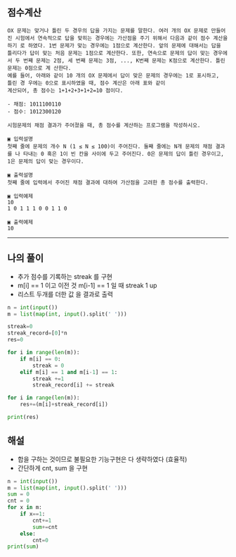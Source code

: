 ## 점수계산

```
OX 문제는 맞거나 틀린 두 경우의 답을 가지는 문제를 말한다. 여러 개의 OX 문제로 만들어진 시험에서 연속적으로 답을 맞히는 경우에는 가산점을 주기 위해서 다음과 같이 점수 계산을 하기 로 하였다. 1번 문제가 맞는 경우에는 1점으로 계산한다. 앞의 문제에 대해서는 답을 틀리다가 답이 맞는 처음 문제는 1점으로 계산한다. 또한, 연속으로 문제의 답이 맞는 경우에서 두 번째 문제는 2점, 세 번째 문제는 3점, ..., K번째 문제는 K점으로 계산한다. 틀린 문제는 0점으로 계 산한다.
예를 들어, 아래와 같이 10 개의 OX 문제에서 답이 맞은 문제의 경우에는 1로 표시하고,
틀린 경 우에는 0으로 표시하였을 때, 점수 계산은 아래 표와 같이 
계산되어, 총 점수는 1+1+2+3+1+2=10 점이다.

- 채점: 1011100110
- 점수: 1012300120

시험문제의 채점 결과가 주어졌을 때, 총 점수를 계산하는 프로그램을 작성하시오.

▣ 입력설명
첫째 줄에 문제의 개수 N (1 ≤ N ≤ 100)이 주어진다. 둘째 줄에는 N개 문제의 채점 결과를 나 타내는 0 혹은 1이 빈 칸을 사이에 두고 주어진다. 0은 문제의 답이 틀린 경우이고, 1은 문제의 답이 맞는 경우이다.

▣ 출력설명
첫째 줄에 입력에서 주어진 채점 결과에 대하여 가산점을 고려한 총 점수를 출력한다.

▣ 입력예제
10 
1 0 1 1 1 0 0 1 1 0

▣ 출력예제
10

```

---

## 나의 풀이

- 추가 점수를 기록하는 streak 를 구현 
- m[i] == 1 이고 이전 것 m[i-1] == 1 일 때 streak 1 up
- 리스트 두개를 더한 값 을 결과로 출력

```py
n = int(input())
m = list(map(int, input().split(' ')))

streak=0
streak_record=[0]*n
res=0

for i in range(len(m)):
    if m[i] == 0:
        streak = 0
    elif m[i] == 1 and m[i-1] == 1:
        streak +=1
        streak_record[i] += streak

for i in range(len(m)):
    res+=(m[i]+streak_record[i])

print(res)

```


## 해설

- 합을 구하는 것이므로 불필요한 기능구현은 다 생략하였다 (효율적)
- 간단하게 cnt, sum 을 구현

```py
n = int(input())
m = list(map(int, input().split(' ')))
sum = 0
cnt = 0
for x in m:
    if x==1:
        cnt+=1
        sum+=cnt
    else:
        cnt=0
print(sum)
```